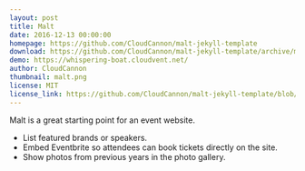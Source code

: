 ```yaml
---
layout: post
title: Malt
date: 2016-12-13 00:00:00
homepage: https://github.com/CloudCannon/malt-jekyll-template
download: https://github.com/CloudCannon/malt-jekyll-template/archive/master.zip
demo: https://whispering-boat.cloudvent.net/
author: CloudCannon
thumbnail: malt.png
license: MIT
license_link: https://github.com/CloudCannon/malt-jekyll-template/blob/master/LICENSE
---
```


Malt is a great starting point for an event website.

* List featured brands or speakers.
* Embed Eventbrite so attendees can book tickets directly on the site.
* Show photos from previous years in the photo gallery.
